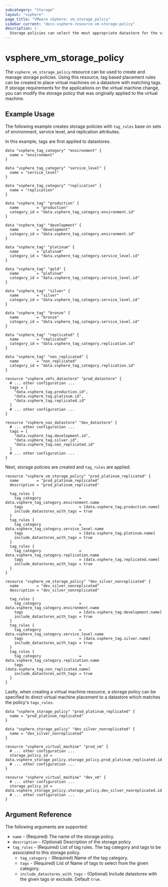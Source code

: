 ```yaml
---
subcategory: "Storage"
layout: "vsphere"
page_title: "VMware vSphere: vm_storage_policy"
sidebar_current: "docs-vsphere-resource-vm-storage-policy"
description: |-
  Storage policies can select the most appropriate datastore for the virtual machine and enforce the required level of service.
---
```


# vsphere\_vm\_storage\_policy

The `vsphere_vm_storage_policy` resource can be used to create and manage storage
policies. Using this resource, tag based placement rules can be created to
place virtual machines on a datastore with matching tags. If storage requirements for the applications on the virtual machine change, you can modify the storage policy that was originally applied to the virtual machine.

## Example Usage

The following example creates storage policies with `tag_rules` base on sets of environment, service level, and replication attributes.

In this example, tags are first applied to datastores.

```hcl
data "vsphere_tag_category" "environment" {
  name = "environment"
}

data "vsphere_tag_category" "service_level" {
  name = "service_level"
}

data "vsphere_tag_category" "replication" {
  name = "replication"
}

data "vsphere_tag" "production" {
  name        = "production"
  category_id = "data.vsphere_tag_category.environment.id"
}

data "vsphere_tag" "development" {
  name        = "development"
  category_id = "data.vsphere_tag_category.environment.id"
}

data "vsphere_tag" "platinum" {
  name        = "platinum"
  category_id = "data.vsphere_tag_category.service_level.id"
}

data "vsphere_tag" "gold" {
  name        = "platinum"
  category_id = "data.vsphere_tag_category.service_level.id"
}

data "vsphere_tag" "silver" {
  name        = "silver"
  category_id = "data.vsphere_tag_category.service_level.id"
}

data "vsphere_tag" "bronze" {
  name        = "bronze"
  category_id = "data.vsphere_tag_category.service_level.id"
}

data "vsphere_tag" "replicated" {
  name        = "replicated"
  category_id = "data.vsphere_tag_category.replication.id"
}

data "vsphere_tag" "non_replicated" {
  name        = "non_replicated"
  category_id = "data.vsphere_tag_category.replication.id"
}

resource "vsphere_vmfs_datastore" "prod_datastore" {
  # ... other configuration ...
  tags = [
    "data.vsphere_tag.production.id",
    "data.vsphere_tag.platinum.id",
    "data.vsphere_tag.replicated.id"
  ]
  # ... other configuration ...
}

resource "vsphere_nas_datastore" "dev_datastore" {
  # ... other configuration ...
  tags = [
    "data.vsphere_tag.development.id",
    "data.vsphere_tag.silver.id",
    "data.vsphere_tag.non_replicated.id"
  ]
  # ... other configuration ...
}
```

Next, storage policies are created and `tag_rules` are applied.

```hcl
resource "vsphere_vm_storage_policy" "prod_platinum_replicated" {
  name        = "prod_platinum_replicated"
  description = "prod_platinum_replicated"

  tag_rules {
    tag_category                 = data.vsphere_tag_category.environment.name
    tags                         = [data.vsphere_tag.production.name]
    include_datastores_with_tags = true
  }
  tag_rules {
    tag_category                 = data.vsphere_tag_category.service_level.name
    tags                         = [data.vsphere_tag.platinum.name]
    include_datastores_with_tags = true
  }
  tag_rules {
    tag_category                 = data.vsphere_tag_category.replication.name
    tags                         = [data.vsphere_tag.replicated.name]
    include_datastores_with_tags = true
  }
}

resource "vsphere_vm_storage_policy" "dev_silver_nonreplicated" {
  name        = "dev_silver_nonreplicated"
  description = "dev_silver_nonreplicated"

  tag_rules {
    tag_category                 = data.vsphere_tag_category.environment.name
    tags                         = [data.vsphere_tag.development.name]
    include_datastores_with_tags = true
  }
  tag_rules {
    tag_category                 = data.vsphere_tag_category.service_level.name
    tags                         = [data.vsphere_tag.silver.name]
    include_datastores_with_tags = true
  }
  tag_rules {
    tag_category                 = data.vsphere_tag_category.replication.name
    tags                         = [data.vsphere_tag.non_replicated.name]
    include_datastores_with_tags = true
  }
}
```

Lastly, when creating a virtual machine resource, a storage policy can be specified to direct virtual machine placement to a datastore which matches the policy's `tags_rules`.

```hcl
data "vsphere_storage_policy" "prod_platinum_replicated" {
  name = "prod_platinum_replicated"
}

data "vsphere_storage_policy" "dev_silver_nonreplicated" {
  name = "dev_silver_nonreplicated"
}

resource "vsphere_virtual_machine" "prod_vm" {
  # ... other configuration ...
  storage_policy_id = data.vsphere_storage_policy.storage_policy.prod_platinum_replicated.id
  # ... other configuration ...
}

resource "vsphere_virtual_machine" "dev_vm" {
  # ... other configuration ...
  storage_policy_id = data.vsphere_storage_policy.storage_policy.dev_silver_nonreplicated.id
  # ... other configuration ...
}
```

## Argument Reference

The following arguments are supported:

* `name` - (Required) The name of the storage policy.
* `description` - (Optional) Description of the storage policy.
* `tag_rules` - (Required) List of tag rules. The tag category and tags to be associated to this storage policy.
  * `tag_category` - (Required) Name of the tag category.
  * `tags` - (Required) List of Name of tags to select from the given category.
  * `include_datastores_with_tags` - (Optional) Include datastores with the given tags or exclude. Default `true`.

